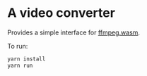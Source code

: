 # A video converter

Provides a simple interface for [ffmpeg.wasm](https://ffmpegwasm.netlify.app/).

To run:

```bash
yarn install
yarn run
```
